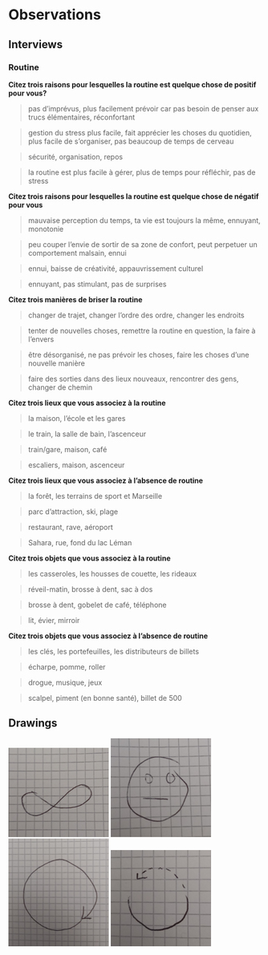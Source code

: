 # Observations

## Interviews

### Routine

**Citez trois raisons pour lesquelles la routine est quelque chose de positif pour vous?**

> pas d’imprévus, plus facilement prévoir car pas besoin de penser aux trucs élémentaires, réconfortant

> gestion du stress plus facile, fait apprécier les choses du quotidien, plus facile de s’organiser, pas beaucoup de temps de cerveau

> sécurité, organisation, repos

> la routine est plus facile à gérer, plus de temps pour réfléchir, pas de stress

**Citez trois raisons pour lesquelles la routine est quelque chose de négatif pour vous**

> mauvaise perception du temps, ta vie est toujours la même, ennuyant, monotonie

> peu couper l’envie de sortir de sa zone de confort, peut perpetuer un comportement malsain, ennui

> ennui, baisse de créativité, appauvrissement culturel

> ennuyant, pas stimulant, pas de surprises

**Citez trois manières de briser la routine**

> changer de trajet, changer l’ordre des ordre, changer les endroits

> tenter de nouvelles choses, remettre la routine en question, la faire à l’envers

> être désorganisé, ne pas prévoir les choses, faire les choses d’une nouvelle manière

> faire des sorties dans des lieux nouveaux, rencontrer des gens, changer de chemin

**Citez trois lieux que vous associez à la routine**

> la maison, l’école et les gares

> le train, la salle de bain, l’ascenceur

> train/gare, maison, café 

> escaliers, maison, ascenceur

**Citez trois lieux que vous associez à l’absence de routine**

> la forêt, les terrains de sport et Marseille

> parc d’attraction, ski, plage

> restaurant, rave, aéroport

> Sahara, rue, fond du lac Léman

**Citez trois objets que vous associez à la routine**

> les casseroles, les housses de couette, les rideaux

> réveil-matin, brosse à dent, sac à dos

> brosse à dent, gobelet de café, téléphone

> lit, évier, mirroir

**Citez trois objets que vous associez à l’absence de routine**

> les clés, les portefeuilles, les distributeurs de billets

> écharpe, pomme, roller

> drogue, musique, jeux

> scalpel, piment (en bonne santé), billet de 500

## Drawings

<img
  src="images/2022-10-31/routine1.jpg"
  alt="routine1"
  style="display: inline-block; margin: 0 auto; width: 200px">
  <img
  src="images/2022-10-31/routine2.jpg"
  alt="routine2"
  style="display: inline-block; margin: 0 auto; width: 200px">
  <img
  src="images/2022-10-31/routine3.jpg"
  alt="routine3"
  style="display: inline-block; margin: 0 auto; width: 200px">
  <img
  src="images/2022-10-31/routine4.jpg"
  alt="routine4"
  style="display: inline-block; margin: 0 auto; width: 200px">